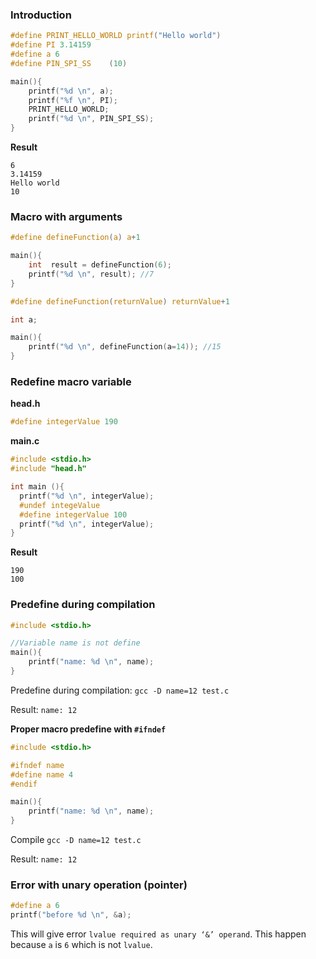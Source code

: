 ### Introduction 

````c
#define PRINT_HELLO_WORLD printf("Hello world")
#define PI 3.14159
#define a 6
#define PIN_SPI_SS    (10)

main(){
	printf("%d \n", a);
	printf("%f \n", PI);
	PRINT_HELLO_WORLD;
	printf("%d \n", PIN_SPI_SS);
}	
````
**Result**
```
6
3.14159
Hello world
10
```

### Macro with arguments

```c
#define defineFunction(a) a+1

main(){
	int  result = defineFunction(6);
	printf("%d \n", result); //7
}	
```

```c
#define defineFunction(returnValue) returnValue+1

int a;

main(){
	printf("%d \n", defineFunction(a=14)); //15
}
```

### Redefine macro variable

**head.h**

```c
#define integerValue 190
```

**main.c**

```c
#include <stdio.h>
#include "head.h"

int main (){
  printf("%d \n", integerValue);
  #undef integeValue
  #define integerValue 100
  printf("%d \n", integerValue);
}
```

**Result**

```
190
100
```

### Predefine during compilation

```c
#include <stdio.h>

//Variable name is not define
main(){
	printf("name: %d \n", name);
}	
```

Predefine during compilation: ``gcc -D name=12 test.c``

Result: ``name: 12``

**Proper macro predefine with ``#ifndef``**

```c
#include <stdio.h>

#ifndef name
#define name 4
#endif

main(){
	printf("name: %d \n", name);
}	
```

Compile ``gcc -D name=12 test.c``

Result: ``name: 12``

### Error with unary operation (pointer)

```c
#define a 6
printf("before %d \n", &a);
```

This will give error ``lvalue required as unary ‘&’ operand``. This happen because ``a`` is ``6`` which is not ``lvalue``.
